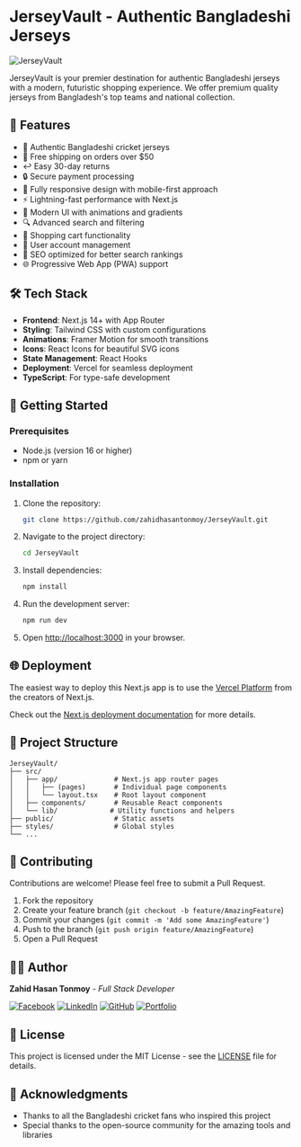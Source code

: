 # JerseyVault - Authentic Bangladeshi Jerseys

![JerseyVault](https://images.unsplash.com/photo-1528137871618-79d2761e3eab?ixlib=rb-4.0.3&ixid=M3wxMjA3fDB8MHxwaG90by1wYWdlfHx8fGVufDB8fHx8fA%3D%3D&auto=format&fit=crop&w=800&q=80)

JerseyVault is your premier destination for authentic Bangladeshi jerseys with a modern, futuristic shopping experience. We offer premium quality jerseys from Bangladesh's top teams and national collection.

## 🌟 Features

- 🏏 Authentic Bangladeshi cricket jerseys
- 🚚 Free shipping on orders over $50
- ↩️ Easy 30-day returns
- 🔒 Secure payment processing
- 📱 Fully responsive design with mobile-first approach
- ⚡ Lightning-fast performance with Next.js
- 🎨 Modern UI with animations and gradients
- 🔍 Advanced search and filtering
- 🛒 Shopping cart functionality
- 👤 User account management
- 📱 SEO optimized for better search rankings
- 🌐 Progressive Web App (PWA) support

## 🛠 Tech Stack

- **Frontend**: Next.js 14+ with App Router
- **Styling**: Tailwind CSS with custom configurations
- **Animations**: Framer Motion for smooth transitions
- **Icons**: React Icons for beautiful SVG icons
- **State Management**: React Hooks
- **Deployment**: Vercel for seamless deployment
- **TypeScript**: For type-safe development

## 🚀 Getting Started

### Prerequisites

- Node.js (version 16 or higher)
- npm or yarn

### Installation

1. Clone the repository:
   ```bash
   git clone https://github.com/zahidhasantonmoy/JerseyVault.git
   ```

2. Navigate to the project directory:
   ```bash
   cd JerseyVault
   ```

3. Install dependencies:
   ```bash
   npm install
   ```

4. Run the development server:
   ```bash
   npm run dev
   ```

5. Open [http://localhost:3000](http://localhost:3000) in your browser.

## 🌐 Deployment

The easiest way to deploy this Next.js app is to use the [Vercel Platform](https://vercel.com/new?utm_medium=default-template&filter=next.js&utm_source=create-next-app&utm_campaign=create-next-app-readme) from the creators of Next.js.

Check out the [Next.js deployment documentation](https://nextjs.org/docs/deployment) for more details.

## 📁 Project Structure

```
JerseyVault/
├── src/
│   ├── app/              # Next.js app router pages
│   │   ├── (pages)       # Individual page components
│   │   └── layout.tsx    # Root layout component
│   ├── components/       # Reusable React components
│   └── lib/             # Utility functions and helpers
├── public/               # Static assets
├── styles/               # Global styles
└── ...
```

## 🤝 Contributing

Contributions are welcome! Please feel free to submit a Pull Request.

1. Fork the repository
2. Create your feature branch (`git checkout -b feature/AmazingFeature`)
3. Commit your changes (`git commit -m 'Add some AmazingFeature'`)
4. Push to the branch (`git push origin feature/AmazingFeature`)
5. Open a Pull Request

## 👨‍💻 Author

**Zahid Hasan Tonmoy** - *Full Stack Developer*

[![Facebook](https://img.shields.io/badge/Facebook-1877F2?style=for-the-badge&logo=facebook&logoColor=white)](https://www.facebook.com/zahidhasantonmoybd)
[![LinkedIn](https://img.shields.io/badge/LinkedIn-0077B5?style=for-the-badge&logo=linkedin&logoColor=white)](https://www.linkedin.com/in/zahidhasantonmoy/)
[![GitHub](https://img.shields.io/badge/GitHub-100000?style=for-the-badge&logo=github&logoColor=white)](https://github.com/zahidhasantonmoy)
[![Portfolio](https://img.shields.io/badge/Portfolio-000000?style=for-the-badge&logo=vercel&logoColor=white)](https://zahidhasantonmoy.vercel.app)

## 📄 License

This project is licensed under the MIT License - see the [LICENSE](LICENSE) file for details.

## 🙏 Acknowledgments

- Thanks to all the Bangladeshi cricket fans who inspired this project
- Special thanks to the open-source community for the amazing tools and libraries